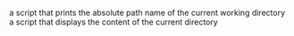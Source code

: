 a script that prints the absolute path name of the current working directory
a script that displays the content of the current directory
